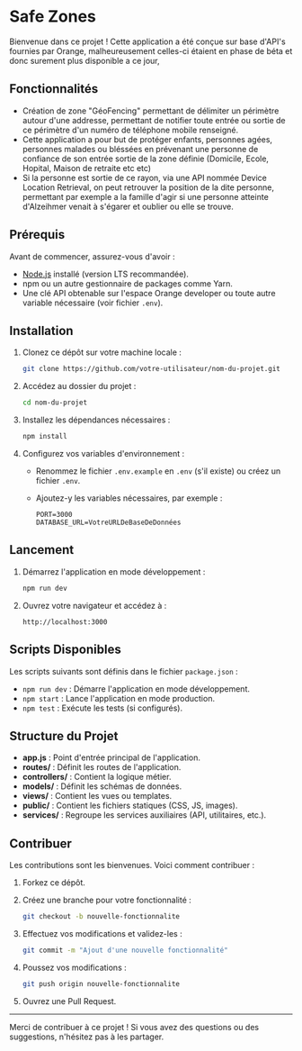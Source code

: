 # Safe Zones

Bienvenue dans ce projet ! Cette application a été conçue sur base d'API's fournies par Orange, malheureusement celles-ci étaient en phase de béta et donc surement plus disponible a ce jour, 

## Fonctionnalités

- Création de zone "GéoFencing" permettant de délimiter un périmètre autour d'une addresse, permettant de notifier toute entrée ou sortie de ce périmètre d'un numéro de téléphone mobile renseigné.
- Cette application a pour but de protéger enfants, personnes agées, personnes malades ou bléssées en prévenant une personne de confiance de son entrée sortie de la zone définie (Domicile, Ecole, Hopital, Maison de retraite etc etc) 
- Si la personne est sortie de ce rayon, via une API nommée Device Location Retrieval, on peut retrouver la position de la dite personne, permettant par exemple a la famille d'agir si une personne atteinte d'Alzeihmer venait à s'égarer et oublier ou elle se trouve.


## Prérequis

Avant de commencer, assurez-vous d'avoir :

- [Node.js](https://nodejs.org/) installé (version LTS recommandée).
- npm ou un autre gestionnaire de packages comme Yarn.
- Une clé API obtenable sur l'espace Orange developer ou toute autre variable nécessaire (voir fichier `.env`).

## Installation

1. Clonez ce dépôt sur votre machine locale :

   ```bash
   git clone https://github.com/votre-utilisateur/nom-du-projet.git
   ```

2. Accédez au dossier du projet :

   ```bash
   cd nom-du-projet
   ```

3. Installez les dépendances nécessaires :

   ```bash
   npm install
   ```

4. Configurez vos variables d'environnement :
   - Renommez le fichier `.env.example` en `.env` (s'il existe) ou créez un fichier `.env`.
   - Ajoutez-y les variables nécessaires, par exemple :

     ```env
     PORT=3000
     DATABASE_URL=VotreURLDeBaseDeDonnées
     ```

## Lancement

1. Démarrez l'application en mode développement :

   ```bash
   npm run dev
   ```

2. Ouvrez votre navigateur et accédez à :

   ```
   http://localhost:3000
   ```

## Scripts Disponibles

Les scripts suivants sont définis dans le fichier `package.json` :

- `npm run dev` : Démarre l'application en mode développement.
- `npm start` : Lance l'application en mode production.
- `npm test` : Exécute les tests (si configurés).

## Structure du Projet

- **app.js** : Point d'entrée principal de l'application.
- **routes/** : Définit les routes de l'application.
- **controllers/** : Contient la logique métier.
- **models/** : Définit les schémas de données.
- **views/** : Contient les vues ou templates.
- **public/** : Contient les fichiers statiques (CSS, JS, images).
- **services/** : Regroupe les services auxiliaires (API, utilitaires, etc.).

## Contribuer

Les contributions sont les bienvenues. Voici comment contribuer :

1. Forkez ce dépôt.
2. Créez une branche pour votre fonctionnalité :

   ```bash
   git checkout -b nouvelle-fonctionnalite
   ```

3. Effectuez vos modifications et validez-les :

   ```bash
   git commit -m "Ajout d'une nouvelle fonctionnalité"
   ```

4. Poussez vos modifications :

   ```bash
   git push origin nouvelle-fonctionnalite
   ```

5. Ouvrez une Pull Request.


---

Merci de contribuer à ce projet ! Si vous avez des questions ou des suggestions, n'hésitez pas à les partager.
